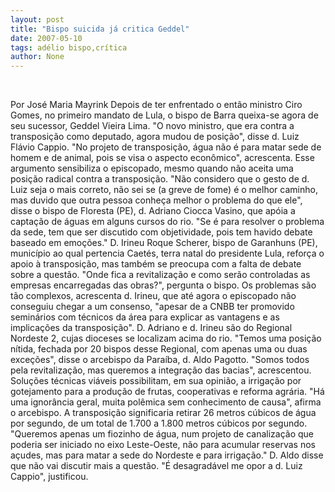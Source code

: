 ```yaml
---
layout: post
title: "Bispo suicida já critica Geddel"
date: 2007-05-10
tags: adélio bispo,crítica
author: None
---
```


&nbsp;

Por Jos&eacute; Maria Mayrink
Depois de ter enfrentado o ent&atilde;o ministro Ciro Gomes, no primeiro mandato de Lula, o bispo de Barra queixa-se agora de seu sucessor, Geddel Vieira Lima. &quot;O novo ministro, que era contra a transposi&ccedil;&atilde;o como deputado, agora mudou de posi&ccedil;&atilde;o&quot;, disse d. Luiz Fl&aacute;vio Cappio. &quot;No projeto de transposi&ccedil;&atilde;o, &aacute;gua n&atilde;o &eacute; para matar sede de homem e de animal, pois se visa o aspecto econ&ocirc;mico&quot;, acrescenta. Esse argumento sensibiliza o episcopado, mesmo quando n&atilde;o aceita uma posi&ccedil;&atilde;o radical contra a transposi&ccedil;&atilde;o.
&quot;N&atilde;o considero que o gesto de d. Luiz seja o mais correto, n&atilde;o sei se (a greve de fome) &eacute; o melhor caminho, mas duvido que outra pessoa conhe&ccedil;a melhor o problema do que ele&quot;, disse o bispo de Floresta (PE), d. Adriano Ciocca Vasino, que ap&oacute;ia a capta&ccedil;&atilde;o de &aacute;guas em alguns cursos do rio. &quot;Se &eacute; para resolver o problema da sede, tem que ser discutido com objetividade, pois tem havido debate baseado em emo&ccedil;&otilde;es.&quot;
D. Irineu Roque Scherer, bispo de Garanhuns (PE), munic&iacute;pio ao qual pertencia Caet&eacute;s, terra natal do presidente Lula, refor&ccedil;a o apoio &agrave; transposi&ccedil;&atilde;o, mas tamb&eacute;m se preocupa com a falta de debate sobre a quest&atilde;o. &quot;Onde fica a revitaliza&ccedil;&atilde;o e como ser&atilde;o controladas as empresas encarregadas das obras?&quot;, pergunta o bispo.
Os problemas s&atilde;o t&atilde;o complexos, acrescenta d. Irineu, que at&eacute; agora o episcopado n&atilde;o conseguiu chegar a um consenso, &quot;apesar de a CNBB ter promovido semin&aacute;rios com t&eacute;cnicos da &aacute;rea para explicar as vantagens e as implica&ccedil;&otilde;es da transposi&ccedil;&atilde;o&quot;. D. Adriano e d. Irineu s&atilde;o do Regional Nordeste 2, cujas dioceses se localizam acima do rio.
&quot;Temos uma posi&ccedil;&atilde;o n&iacute;tida, fechada por 20 bispos desse Regional, com apenas uma ou duas exce&ccedil;&otilde;es&quot;, disse o arcebispo da Para&iacute;ba, d. Aldo Pagotto. &quot;Somos todos pela revitaliza&ccedil;&atilde;o, mas queremos a integra&ccedil;&atilde;o das bacias&quot;, acrescentou. Solu&ccedil;&otilde;es t&eacute;cnicas vi&aacute;veis possibilitam, em sua opini&atilde;o, a irriga&ccedil;&atilde;o por gotejamento para a produ&ccedil;&atilde;o de frutas, cooperativas e reforma agr&aacute;ria.
&quot;H&aacute; uma ignor&acirc;ncia geral, muita pol&ecirc;mica sem conhecimento de causa&quot;, afirma o arcebispo. A transposi&ccedil;&atilde;o significaria retirar 26 metros c&uacute;bicos de &aacute;gua por segundo, de um total de 1.700 a 1.800 metros c&uacute;bicos por segundo. &quot;Queremos apenas um fiozinho de &aacute;gua, num projeto de canaliza&ccedil;&atilde;o que poderia ser iniciado no eixo Leste-Oeste, n&atilde;o para acumular reservas nos a&ccedil;udes, mas para matar a sede do Nordeste e para irriga&ccedil;&atilde;o.&quot; D. Aldo disse que n&atilde;o vai discutir mais a quest&atilde;o. &quot;&Eacute; desagrad&aacute;vel me opor a d. Luiz Cappio&quot;, justificou.
&nbsp; 
